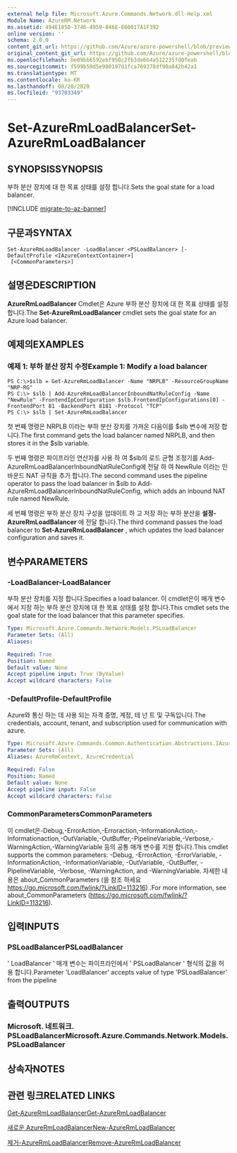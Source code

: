 ```yaml
---
external help file: Microsoft.Azure.Commands.Network.dll-Help.xml
Module Name: AzureRM.Network
ms.assetid: 494E185D-3746-4959-846E-660017A1F392
online version: ''
schema: 2.0.0
content_git_url: https://github.com/Azure/azure-powershell/blob/preview/src/ResourceManager/Network/Commands.Network/help/Set-AzureRmLoadBalancer.md
original_content_git_url: https://github.com/Azure/azure-powershell/blob/preview/src/ResourceManager/Network/Commands.Network/help/Set-AzureRmLoadBalancer.md
ms.openlocfilehash: be09bb6592ebf950c2fb3de6b4a512235fd0feab
ms.sourcegitcommit: f599b50d5e980197d1fca769378df90a842b42a1
ms.translationtype: MT
ms.contentlocale: ko-KR
ms.lasthandoff: 08/20/2020
ms.locfileid: "93703349"
---
```

# <span data-ttu-id="80a04-101">Set-AzureRmLoadBalancer</span><span class="sxs-lookup"><span data-stu-id="80a04-101">Set-AzureRmLoadBalancer</span></span>

## <span data-ttu-id="80a04-102">SYNOPSIS</span><span class="sxs-lookup"><span data-stu-id="80a04-102">SYNOPSIS</span></span>
<span data-ttu-id="80a04-103">부하 분산 장치에 대 한 목표 상태를 설정 합니다.</span><span class="sxs-lookup"><span data-stu-id="80a04-103">Sets the goal state for a load balancer.</span></span>

[!INCLUDE [migrate-to-az-banner](../../includes/migrate-to-az-banner.md)]

## <span data-ttu-id="80a04-104">구문과</span><span class="sxs-lookup"><span data-stu-id="80a04-104">SYNTAX</span></span>

```
Set-AzureRmLoadBalancer -LoadBalancer <PSLoadBalancer> [-DefaultProfile <IAzureContextContainer>]
 [<CommonParameters>]
```

## <span data-ttu-id="80a04-105">설명은</span><span class="sxs-lookup"><span data-stu-id="80a04-105">DESCRIPTION</span></span>
<span data-ttu-id="80a04-106">**AzureRmLoadBalancer** Cmdlet은 Azure 부하 분산 장치에 대 한 목표 상태를 설정 합니다.</span><span class="sxs-lookup"><span data-stu-id="80a04-106">The **Set-AzureRmLoadBalancer** cmdlet sets the goal state for an Azure load balancer.</span></span>

## <span data-ttu-id="80a04-107">예제의</span><span class="sxs-lookup"><span data-stu-id="80a04-107">EXAMPLES</span></span>

### <span data-ttu-id="80a04-108">예제 1: 부하 분산 장치 수정</span><span class="sxs-lookup"><span data-stu-id="80a04-108">Example 1: Modify a load balancer</span></span>
```
PS C:\>$slb = Get-AzureRmLoadBalancer -Name "NRPLB" -ResourceGroupName "NRP-RG"
PS C:\> $slb | Add-AzureRmLoadBalancerInboundNatRuleConfig -Name "NewRule" -FrontendIpConfiguration $slb.FrontendIpConfigurations[0] -FrontendPort 81 -BackendPort 8181 -Protocol "TCP"
PS C:\> $slb | Set-AzureRmLoadBalancer
```

<span data-ttu-id="80a04-109">첫 번째 명령은 NRPLB 이라는 부하 분산 장치를 가져온 다음이를 $slb 변수에 저장 합니다.</span><span class="sxs-lookup"><span data-stu-id="80a04-109">The first command gets the load balancer named NRPLB, and then stores it in the $slb variable.</span></span>

<span data-ttu-id="80a04-110">두 번째 명령은 파이프라인 연산자를 사용 하 여 $slb의 로드 균형 조정기를 Add-AzureRmLoadBalancerInboundNatRuleConfig에 전달 하 여 NewRule 이라는 인바운드 NAT 규칙을 추가 합니다.</span><span class="sxs-lookup"><span data-stu-id="80a04-110">The second command uses the pipeline operator to pass the load balancer in $slb to Add-AzureRmLoadBalancerInboundNatRuleConfig, which adds an inbound NAT rule named NewRule.</span></span>

<span data-ttu-id="80a04-111">세 번째 명령은 부하 분산 장치 구성을 업데이트 하 고 저장 하는 부하 분산을 **설정-AzureRmLoadBalancer** 에 전달 합니다.</span><span class="sxs-lookup"><span data-stu-id="80a04-111">The third command passes the load balancer to **Set-AzureRmLoadBalancer** , which updates the load balancer configuration and saves it.</span></span>

## <span data-ttu-id="80a04-112">변수</span><span class="sxs-lookup"><span data-stu-id="80a04-112">PARAMETERS</span></span>

### <span data-ttu-id="80a04-113">-LoadBalancer</span><span class="sxs-lookup"><span data-stu-id="80a04-113">-LoadBalancer</span></span>
<span data-ttu-id="80a04-114">부하 분산 장치를 지정 합니다.</span><span class="sxs-lookup"><span data-stu-id="80a04-114">Specifies a load balancer.</span></span>
<span data-ttu-id="80a04-115">이 cmdlet은이 매개 변수에서 지정 하는 부하 분산 장치에 대 한 목표 상태를 설정 합니다.</span><span class="sxs-lookup"><span data-stu-id="80a04-115">This cmdlet sets the goal state for the load balancer that this parameter specifies.</span></span>

```yaml
Type: Microsoft.Azure.Commands.Network.Models.PSLoadBalancer
Parameter Sets: (All)
Aliases: 

Required: True
Position: Named
Default value: None
Accept pipeline input: True (ByValue)
Accept wildcard characters: False
```

### <span data-ttu-id="80a04-116">-DefaultProfile</span><span class="sxs-lookup"><span data-stu-id="80a04-116">-DefaultProfile</span></span>
<span data-ttu-id="80a04-117">Azure와 통신 하는 데 사용 되는 자격 증명, 계정, 테 넌 트 및 구독입니다.</span><span class="sxs-lookup"><span data-stu-id="80a04-117">The credentials, account, tenant, and subscription used for communication with azure.</span></span>

```yaml
Type: Microsoft.Azure.Commands.Common.Authentication.Abstractions.IAzureContextContainer
Parameter Sets: (All)
Aliases: AzureRmContext, AzureCredential

Required: False
Position: Named
Default value: None
Accept pipeline input: False
Accept wildcard characters: False
```

### <span data-ttu-id="80a04-118">CommonParameters</span><span class="sxs-lookup"><span data-stu-id="80a04-118">CommonParameters</span></span>
<span data-ttu-id="80a04-119">이 cmdlet은-Debug,-ErrorAction,-Erroraction,-InformationAction,-Informationaction,-OutVariable,-OutBuffer,-PipelineVariable,-Verbose,-WarningAction,-WarningVariable 등의 공통 매개 변수를 지원 합니다.</span><span class="sxs-lookup"><span data-stu-id="80a04-119">This cmdlet supports the common parameters: -Debug, -ErrorAction, -ErrorVariable, -InformationAction, -InformationVariable, -OutVariable, -OutBuffer, -PipelineVariable, -Verbose, -WarningAction, and -WarningVariable.</span></span> <span data-ttu-id="80a04-120">자세한 내용은 about_CommonParameters (을 참조 하세요 https://go.microsoft.com/fwlink/?LinkID=113216) .</span><span class="sxs-lookup"><span data-stu-id="80a04-120">For more information, see about_CommonParameters (https://go.microsoft.com/fwlink/?LinkID=113216).</span></span>

## <span data-ttu-id="80a04-121">입력</span><span class="sxs-lookup"><span data-stu-id="80a04-121">INPUTS</span></span>

### <span data-ttu-id="80a04-122">PSLoadBalancer</span><span class="sxs-lookup"><span data-stu-id="80a04-122">PSLoadBalancer</span></span>
<span data-ttu-id="80a04-123">' LoadBalancer ' 매개 변수는 파이프라인에서 ' PSLoadBalancer ' 형식의 값을 허용 합니다.</span><span class="sxs-lookup"><span data-stu-id="80a04-123">Parameter 'LoadBalancer' accepts value of type 'PSLoadBalancer' from the pipeline</span></span>

## <span data-ttu-id="80a04-124">출력</span><span class="sxs-lookup"><span data-stu-id="80a04-124">OUTPUTS</span></span>

### <span data-ttu-id="80a04-125">Microsoft. 네트워크. PSLoadBalancer</span><span class="sxs-lookup"><span data-stu-id="80a04-125">Microsoft.Azure.Commands.Network.Models.PSLoadBalancer</span></span>

## <span data-ttu-id="80a04-126">상속자</span><span class="sxs-lookup"><span data-stu-id="80a04-126">NOTES</span></span>

## <span data-ttu-id="80a04-127">관련 링크</span><span class="sxs-lookup"><span data-stu-id="80a04-127">RELATED LINKS</span></span>

[<span data-ttu-id="80a04-128">Get-AzureRmLoadBalancer</span><span class="sxs-lookup"><span data-stu-id="80a04-128">Get-AzureRmLoadBalancer</span></span>](./Get-AzureRmLoadBalancer.md)

[<span data-ttu-id="80a04-129">새로운 AzureRmLoadBalancer</span><span class="sxs-lookup"><span data-stu-id="80a04-129">New-AzureRmLoadBalancer</span></span>](./New-AzureRmLoadBalancer.md)

[<span data-ttu-id="80a04-130">제거-AzureRmLoadBalancer</span><span class="sxs-lookup"><span data-stu-id="80a04-130">Remove-AzureRmLoadBalancer</span></span>](./Remove-AzureRmLoadBalancer.md)



